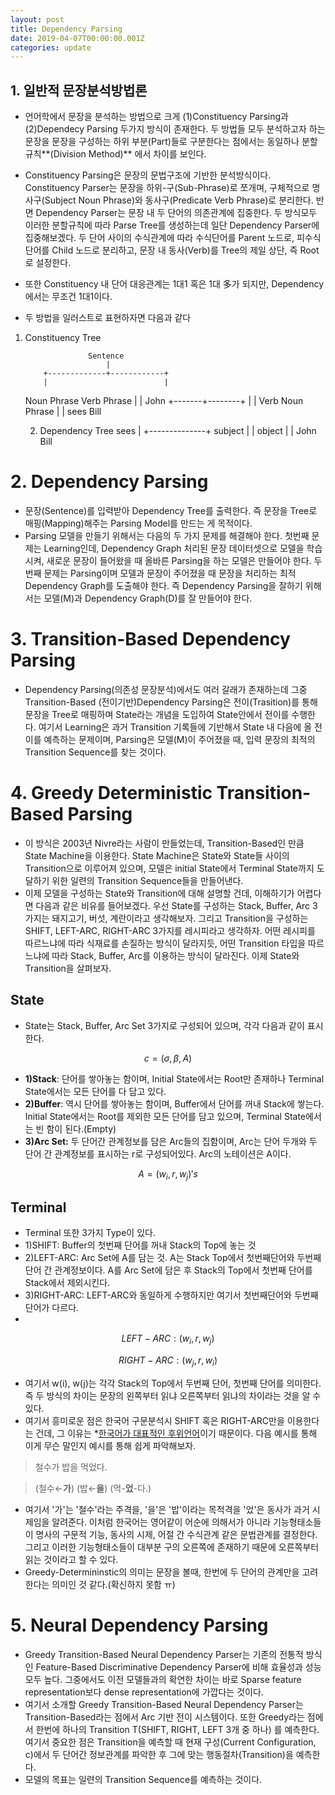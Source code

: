 ```yaml
---
layout: post
title: Dependency Parsing
date: 2019-04-07T00:00:00.001Z
categories: update
---
```

## 1. **일반적 문장분석방법론**

- 언어학에서 문장을 분석하는 방법으로 크게 (1)Constituency Parsing과 (2)Dependecy Parsing 두가지 방식이 존재한다. 두 방법들 모두 분석하고자 하는 문장을 문장을 구성하는 하위 부분(Part)들로 구분한다는 점에서는 동일하나 분할규칙**(Division Method)** 에서 차이를 보인다.

- Constituency Parsing은 문장의 문법구조에 기반한 분석방식이다. Constituency Parser는 문장을 하위-구(Sub-Phrase)로 쪼개며, 구체적으로 명사구(Subject Noun Phrase)와 동사구(Predicate Verb Phrase)로 분리한다. 반면 Dependency Parser는 문장 내 두 단어의 의존관계에 집중한다. 두 방식모두 이러한 분할규칙에 따라 Parse Tree를 생성하는데 일단 Dependency Parser에 집중해보겠다. 두 단어 사이의 수식관계에 따라 수식단어를 Parent 노드로, 피수식단어를 Child 노드로 분리하고, 문장 내 동사(Verb)를  Tree의 제일 상단, 즉 Root로 설정한다.

- 또한 Constituency 내 단어 대응관계는 1대1 혹은 1대 多가 되지만, Dependency에서는 무조건 1대1이다.

- 두 방법을 일러스트로 표현하자면 다음과 같다

1. Constituency Tree

                     Sentence
                         |
           +-------------+------------+
           |                          |
      Noun Phrase                Verb Phrase
           |                          |
         John                 +-------+--------+
                              |                |
                            Verb          Noun Phrase
                              |                |
                            sees              Bill

    2. Dependency Tree
    							sees
                    |
            +--------------+
    subject |              | object
            |              |
          John            Bill

# 2. Dependency Parsing

- 문장(Sentence)를 입력받아 Dependency Tree를 출력한다. 즉 문장을 Tree로 매핑(Mapping)해주는 Parsing Model를 만드는 게 목적이다.
- Parsing 모델을 만들기 위해서는 다음의 두 가지 문제를 해결해야 한다. 첫번째 문제는 Learning인데, Dependency Graph 처리된 문장 데이터셋으로 모델을 학습시켜, 새로운 문장이 들어왔을 때 올바른 Parsing을 하는 모델은 만들어야 한다. 두번째 문제는 Parsing이며 모델과 문장이 주어졌을 때 문장을 처리하는 최적 Dependency Graph를 도출해야 한다. 즉 Dependency Parsing을 잘하기 위해서는 모델(M)과 Dependency Graph(D)를 잘 만들어야 한다.

# 3. Transition-Based Dependency Parsing

- Dependency Parsing(의존성 문장분석)에서도 여러 갈래가 존재하는데 그중 Transition-Based (전이기반)Dependency Parsing은 전이(Trasition)를 통해 문장을 Tree로 매핑하며 State라는 개념을 도입하여 State안에서 전이를 수행한다. 여기서 Learning은 과거 Transition 기록들에 기반해서 State 내 다음에 올 전이를 예측하는 문제이며, Parsing은 모델(M)이 주어졌을 때, 입력 문장의 최적의 Transition Sequence를 찾는 것이다.

# 4. Greedy Deterministic Transition-Based Parsing

- 이 방식은 2003년 Nivre라는 사람이 만들었는데, Transition-Based인 만큼 State Machine을 이용한다. State Machine은 State와 State들 사이의 Transition으로 이루어져 있으며, 모델은 initial State에서 Terminal State까지 도달하기 위한 일련의 Transition Sequence들을 만들어낸다.
- 이제 모델을 구성하는 State와 Transition에 대해 설명할 건데, 이해하기가 어렵다면 다음과 같은 비유를 들어보겠다. 우선 State를 구성하는 Stack, Buffer, Arc 3가지는 돼지고기, 버섯, 계란이라고 생각해보자. 그리고 Transition을 구성하는 SHIFT, LEFT-ARC, RIGHT-ARC 3가지를 레시피라고 생각하자. 어떤 레시피를 따르느냐에 따라 식재료를 손질하는 방식이 달라지듯, 어떤 Transition 타입을 따르느냐에 따라 Stack, Buffer, Arc를 이용하는 방식이 달라진다. 이제 State와 Transition을 살펴보자.

## **State**

- State는 Stack, Buffer, Arc Set 3가지로 구성되어 있으며, 각각 다음과 같이 표시한다.

$$c=(\sigma, \beta, A)$$

- **1)Stack**: 단어를 쌓아놓는 함이며, Initial State에서는 Root만 존재하나 Terminal State에서는 모든 단어를 다 담고 있다.
- **2)Buffer**: 역시 단어를 쌓아놓는 함이며, Buffer에서 단어를 꺼내 Stack에 쌓는다. Initial State에서는 Root를 제외한 모든 단어를 담고 있으며, Terminal State에서는 빈 함이 된다.(Empty)
- **3)Arc Set:** 두 단어간 관계정보를 담은 Arc들의 집함이며, Arc는 단어 두개와 두 단어 간 관계정보를 표시하는 r로 구성되어있다. Arc의 노테이션은 A이다.

$$A= (w_i, r, w_j)'s$$

## Terminal

- Terminal 또한 3가지 Type이 있다.
- 1)SHIFT: Buffer의 첫번째 단어를 꺼내 Stack의 Top에 놓는 것
- 2)LEFT-ARC:  Arc Set에 A를 담는 것. A는 Stack Top에서 첫번째단어와 두번째 단어 간 관계정보이다. A를 Arc Set에 담은 후 Stack의 Top에서 첫번째 단어를 Stack에서 제외시킨다.
- 3)RIGHT-ARC: LEFT-ARC와 동일하게 수행하지만 여기서 첫번째단어와 두번째 단어가 다르다.
-

$$LEFT-ARC: (w_i, r, w_j)$$

$$RIGHT-ARC: (w_j, r, w_i)$$

- 여기서 w(i), w(j)는 각각 Stack의 Top에서 두번째 단어, 첫번째 단어를 의미한다. 즉 두 방식의 차이는 문장의 왼쪽부터 읽냐 오른쪽부터 읽냐의 차이라는 것을 알 수 있다.
- 여기서 흥미로운 점은 한국어 구문분석시 SHIFT 혹은 RIGHT-ARC만을 이용한다는 건데, 그 이유는 *[한국어가 대표적인 후위언어](http://bozon.nlp.wo.tc/?f=158c7e65826538)이기 때문이다. 다음 예시를 통해 이게 무슨 말인지 예시를 통해 쉽게 파악해보자.

> 철수가 밥을 먹었다.

> (철수←**가**) (밥←**을**) (먹-**었**-다.)

- 여기서 '가'는 '철수'라는 주격을, '을'은 '밥'이라는 목적격을 '었'은 동사가 과거 시제임을 알려준다. 이처럼 한국어는 영어같이 어순에 의해서가 아니라 기능형태소들이 명사의 구문적 기능, 동사의 시제, 어절 간 수식관계 같은 문법관계를 결정한다. 그리고 이러한 기능형태소들이 대부분 구의 오른쪽에 존재하기 때문에 오른쪽부터 읽는 것이라고 할 수 있다.
- Greedy-Determininstic의 의미는 문장을 볼때, 한번에 두 단어의 관계만을 고려한다는 의미인 것 같다.(확신하지 못함 ㅠ)

# 5. Neural Dependency Parsing

- Greedy Transition-Based Neural Dependency Parser는 기존의 전통적 방식인 Feature-Based Discriminative Dependency Parser에 비해 효율성과 성능 모두 높다. 그중에서도 이전 모델들과의 확연한 차이는 바로 Sparse feature representation보다 dense representation에 가깝다는 것이다.
- 여기서 소개할 Greedy Transition-Based Neural Dependency Parser는 Transition-Based라는 점에서 Arc 기반 전이 시스템이다. 또한 Greedy라는 점에서 한번에 하나의 Transition T(SHIFT, RIGHT, LEFT 3개 중 하나) 를 예측한다. 여기서 중요한 점은 Transition을 예측할 때 현재 구성(Current Configuration, c)에서 두 단어간 정보관계를 파악한 후 그에 맞는 행동절차(Transition)을 예측한다.
- 모델의 목표는 일련의 Transition Sequence를 예측하는 것이다.
